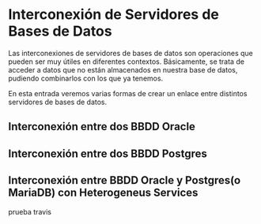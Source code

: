# Interconexión de Servidores de Bases de Datos

Las interconexiones de servidores de bases de datos son operaciones que pueden ser muy útiles en diferentes contextos. Básicamente, se trata de acceder a datos que no están almacenados en nuestra base de datos, pudiendo combinarlos con los que ya tenemos.

En esta entrada veremos varias formas de crear un enlace entre distintos servidores de bases de datos.

## Interconexión entre dos BBDD Oracle

## Interconexión entre dos BBDD Postgres

## Interconexión entre BBDD Oracle y Postgres(o MariaDB) con Heterogeneus Services

prueba travis
